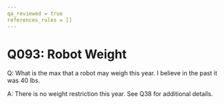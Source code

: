 ```yaml
---
qa_reviewed = true
references_rules = []
---
```


# Q093: Robot Weight

Q: What is the max that a robot may weigh this year. I believe in the past it was 40 lbs.

A: There is no weight restriction this year. See Q38 for additional details.
